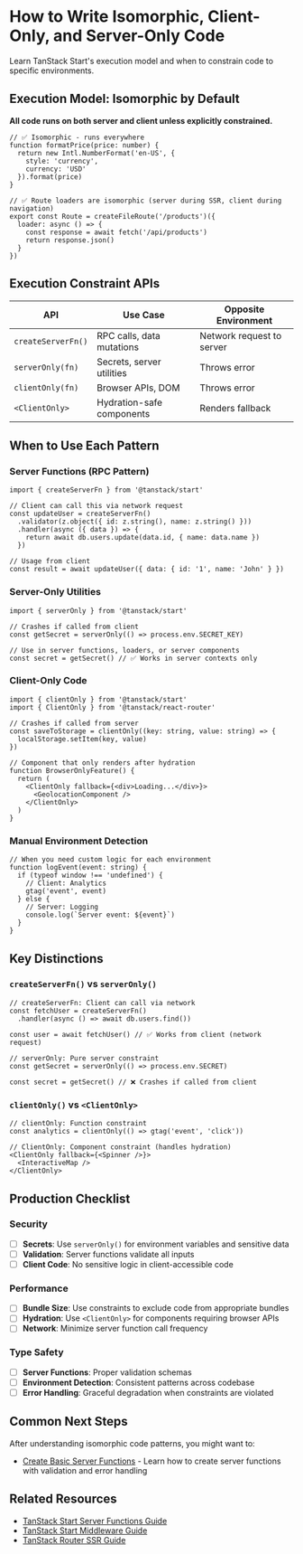 # How to Write Isomorphic, Client-Only, and Server-Only Code

Learn TanStack Start's execution model and when to constrain code to specific environments.

## Execution Model: Isomorphic by Default

**All code runs on both server and client unless explicitly constrained.**

```tsx
// ✅ Isomorphic - runs everywhere
function formatPrice(price: number) {
  return new Intl.NumberFormat('en-US', {
    style: 'currency',
    currency: 'USD'
  }).format(price)
}

// ✅ Route loaders are isomorphic (server during SSR, client during navigation)
export const Route = createFileRoute('/products')({
  loader: async () => {
    const response = await fetch('/api/products')
    return response.json()
  }
})
```

## Execution Constraint APIs

| API | Use Case | Opposite Environment |
|-----|----------|---------------------|
| `createServerFn()` | RPC calls, data mutations | Network request to server |
| `serverOnly(fn)` | Secrets, server utilities | Throws error |
| `clientOnly(fn)` | Browser APIs, DOM | Throws error |
| `<ClientOnly>` | Hydration-safe components | Renders fallback |

## When to Use Each Pattern

### Server Functions (RPC Pattern)
```tsx
import { createServerFn } from '@tanstack/start'

// Client can call this via network request
const updateUser = createServerFn()
  .validator(z.object({ id: z.string(), name: z.string() }))
  .handler(async ({ data }) => {
    return await db.users.update(data.id, { name: data.name })
  })

// Usage from client
const result = await updateUser({ data: { id: '1', name: 'John' } })
```

### Server-Only Utilities
```tsx
import { serverOnly } from '@tanstack/start'

// Crashes if called from client
const getSecret = serverOnly(() => process.env.SECRET_KEY)

// Use in server functions, loaders, or server components
const secret = getSecret() // ✅ Works in server contexts only
```

### Client-Only Code
```tsx
import { clientOnly } from '@tanstack/start'
import { ClientOnly } from '@tanstack/react-router'

// Crashes if called from server
const saveToStorage = clientOnly((key: string, value: string) => {
  localStorage.setItem(key, value)
})

// Component that only renders after hydration
function BrowserOnlyFeature() {
  return (
    <ClientOnly fallback={<div>Loading...</div>}>
      <GeolocationComponent />
    </ClientOnly>
  )
}
```

### Manual Environment Detection
```tsx
// When you need custom logic for each environment
function logEvent(event: string) {
  if (typeof window !== 'undefined') {
    // Client: Analytics
    gtag('event', event)
  } else {
    // Server: Logging
    console.log(`Server event: ${event}`)
  }
}
```

## Key Distinctions

### `createServerFn()` vs `serverOnly()`

```tsx
// createServerFn: Client can call via network
const fetchUser = createServerFn()
  .handler(async () => await db.users.find())

const user = await fetchUser() // ✅ Works from client (network request)

// serverOnly: Pure server constraint
const getSecret = serverOnly(() => process.env.SECRET)

const secret = getSecret() // ❌ Crashes if called from client
```

### `clientOnly()` vs `<ClientOnly>`

```tsx
// clientOnly: Function constraint
const analytics = clientOnly(() => gtag('event', 'click'))

// ClientOnly: Component constraint (handles hydration)
<ClientOnly fallback={<Spinner />}>
  <InteractiveMap />
</ClientOnly>
```

## Production Checklist

### Security
- [ ] **Secrets**: Use `serverOnly()` for environment variables and sensitive data
- [ ] **Validation**: Server functions validate all inputs
- [ ] **Client Code**: No sensitive logic in client-accessible code

### Performance  
- [ ] **Bundle Size**: Use constraints to exclude code from appropriate bundles
- [ ] **Hydration**: Use `<ClientOnly>` for components requiring browser APIs
- [ ] **Network**: Minimize server function call frequency

### Type Safety
- [ ] **Server Functions**: Proper validation schemas
- [ ] **Environment Detection**: Consistent patterns across codebase
- [ ] **Error Handling**: Graceful degradation when constraints are violated

## Common Next Steps

After understanding isomorphic code patterns, you might want to:

- [Create Basic Server Functions](./create-basic-server-functions.md) - Learn how to create server functions with validation and error handling

<!-- Additional Next Steps (commented until guides exist)
- [How to Write Type-Safe Server Functions](./write-type-safe-server-functions.md)
- [How to Use Server Function Middleware](./use-server-function-middleware.md)
-->

## Related Resources

- [TanStack Start Server Functions Guide](../server-functions.md)
- [TanStack Start Middleware Guide](../middleware.md)
- [TanStack Router SSR Guide](../../../router/framework/react/how-to/setup-ssr.md)